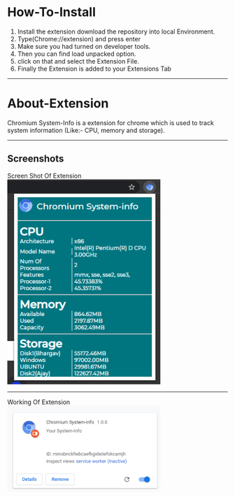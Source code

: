  # How-To-Install 

1) Install the extension download the repository into local Environment. 
2) Type(Chrome://extension) and press enter 
3) Make sure you had turned on developer tools.
4) Then you can find load unpacked option. 
5) click on that and select the Extension File. 
6) Finally the Extension is added to your Extensions Tab 

 <hr> 
 
 # About-Extension 
 Chromium System-Info is a extension for chrome which is used to track system information (Like:- CPU, memory and storage). 
 <hr>
 
 ## Screenshots 
 Screen Shot Of Extension 
 <br> 
 <img alt="extension" src="https://github.com/SriBhargav8/Chromium-Extension/blob/main/Chromium%20Extension/Working.PNG" width=350px/> 
 <hr> 
 Working Of Extension 
 <br> 
 <img alt="Working Of Extension" src="https://github.com/SriBhargav8/Chromium-Extension/blob/main/Chromium%20Extension/Extension.PNG" width=350px/>
